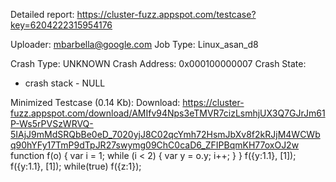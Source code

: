 Detailed report: https://cluster-fuzz.appspot.com/testcase?key=6204222315954176

Uploader: mbarbella@google.com
Job Type: Linux_asan_d8

Crash Type: UNKNOWN
Crash Address: 0x000100000007
Crash State:
  - crash stack -
  NULL

Minimized Testcase (0.14 Kb):
Download: https://cluster-fuzz.appspot.com/download/AMIfv94Nps3eTMVR7cizLsmhjUX3Q7GJrJm61P-Ws5rPVSzWRVQ-5IAjJ9mMdSRQbBe0eD_7020yjJ8C02qcYmh72HsmJbXv8f2kRJjM4WCWbq90hYFy17TmP9dTpJR27swymg09ChC0caD6_ZFIPBqmKH77oxOJ2w
function f(o) {
  var i = 1;
  while (i < 2) {
    var y = o.y;
    i++;
  }
}
f({y:1.1}, [1]);
f({y:1.1}, [1]);
while(true) f({z:1});